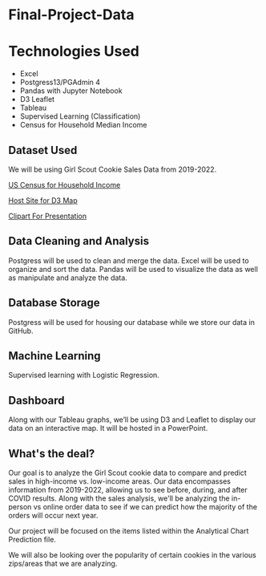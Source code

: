 # Final-Project-Data

# Technologies Used
* Excel
* Postgress13/PGAdmin 4
* Pandas with Jupyter Notebook
* D3 Leaflet
* Tableau
* Supervised Learning (Classification)
* Census for Household Median Income

## Dataset Used
We will be using Girl Scout Cookie Sales Data from 2019-2022.

[US Census for Household Income](https://data.census.gov/cedsci/table?q=median%20income&g=0500000US37119%248600000&tid=ACSST5Y2020.S1903 "US Census for Household Income")

[Host Site for D3 Map](www.cookiefrenzy.com)

[Clipart For Presentation](https://www.littlebrowniebakers.com/clipart/)

## Data Cleaning and Analysis
Postgress will be used to clean and merge the data. Excel will be used to organize and sort the data. Pandas will be used to visualize the data as well as manipulate and analyze the data.

## Database Storage
Postgress will be used for housing our database while we store our data in GitHub.

## Machine Learning
Supervised learning with Logistic Regression.

## Dashboard
Along with our Tableau graphs, we’ll be using D3 and Leaflet to display our data on an interactive map. It will be hosted in a PowerPoint.

## What's the deal?
Our goal is to analyze the Girl Scout cookie data to compare and predict sales in high-income vs. low-income areas. Our data encompasses information from 2019-2022, allowing us to see before, during, and after COVID results. Along with the sales analysis, we'll be analyzing the in-person vs online order data to see if we can predict how the majority of the orders will occur next year.

Our project will be focused on the items listed within the Analytical Chart Prediction file.

We will also be looking over the popularity of certain cookies in the various zips/areas that we are analyzing.
